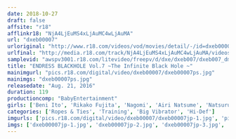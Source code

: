 ```yaml
---
date: 2018-10-27
draft: false
affsite: "r18"
afflinkr18: "NjA4LjEuMS4xLjAuMC4wLjAuMA"
url: "dxeb00007"
urloriginal: "http://www.r18.com/videos/vod/movies/detail/-/id=dxeb00007"
urlfinal: "http://media.r18.com/track/NjA4LjEuMS4xLjAuMC4wLjAuMA/videos/vod/movies/detail/-/id=dxeb00007"
samplevid: "awspv3001.r18.com/litevideo/freepv/d/dxe/dxeb007/dxeb007_dmb_w.mp4"
title: "ENDRESS BLACKHOLE Vol.7 ~The Infinite Black Hole ~"
mainimgurl: "pics.r18.com/digital/video/dxeb00007/dxeb00007ps.jpg"
mainimgs: "dxeb00007ps.jpg"
releasedate: "Aug. 21, 2016"
duration: 119
productioncomp: "BabyEntertainment"
girls: ['Beni Ito', 'Rikako Fujita', 'Nagomi', 'Airi Natsume', 'Natsuru Kanase', 'Chikage Shiina']
categories: ['Ropes & Ties', 'Training', 'Big Vibrator', 'Hi-Def']
imgurls: ['pics.r18.com/digital/video/dxeb00007/dxeb00007jp-1.jpg', 'pics.r18.com/digital/video/dxeb00007/dxeb00007jp-2.jpg', 'pics.r18.com/digital/video/dxeb00007/dxeb00007jp-3.jpg', 'pics.r18.com/digital/video/dxeb00007/dxeb00007jp-4.jpg', 'pics.r18.com/digital/video/dxeb00007/dxeb00007jp-5.jpg', 'pics.r18.com/digital/video/dxeb00007/dxeb00007jp-6.jpg', 'pics.r18.com/digital/video/dxeb00007/dxeb00007jp-7.jpg', 'pics.r18.com/digital/video/dxeb00007/dxeb00007jp-8.jpg', 'pics.r18.com/digital/video/dxeb00007/dxeb00007jp-9.jpg', 'pics.r18.com/digital/video/dxeb00007/dxeb00007jp-10.jpg', 'pics.r18.com/digital/video/dxeb00007/dxeb00007jp-11.jpg', 'pics.r18.com/digital/video/dxeb00007/dxeb00007jp-12.jpg', 'pics.r18.com/digital/video/dxeb00007/dxeb00007jp-13.jpg', 'pics.r18.com/digital/video/dxeb00007/dxeb00007jp-14.jpg', 'pics.r18.com/digital/video/dxeb00007/dxeb00007jp-15.jpg', 'pics.r18.com/digital/video/dxeb00007/dxeb00007jp-16.jpg', 'pics.r18.com/digital/video/dxeb00007/dxeb00007jp-17.jpg', 'pics.r18.com/digital/video/dxeb00007/dxeb00007jp-18.jpg', 'pics.r18.com/digital/video/dxeb00007/dxeb00007jp-19.jpg', 'pics.r18.com/digital/video/dxeb00007/dxeb00007jp-20.jpg']
imgs: ['dxeb00007jp-1.jpg', 'dxeb00007jp-2.jpg', 'dxeb00007jp-3.jpg', 'dxeb00007jp-4.jpg', 'dxeb00007jp-5.jpg', 'dxeb00007jp-6.jpg', 'dxeb00007jp-7.jpg', 'dxeb00007jp-8.jpg', 'dxeb00007jp-9.jpg', 'dxeb00007jp-10.jpg', 'dxeb00007jp-11.jpg', 'dxeb00007jp-12.jpg', 'dxeb00007jp-13.jpg', 'dxeb00007jp-14.jpg', 'dxeb00007jp-15.jpg', 'dxeb00007jp-16.jpg', 'dxeb00007jp-17.jpg', 'dxeb00007jp-18.jpg', 'dxeb00007jp-19.jpg', 'dxeb00007jp-20.jpg']
---
```

